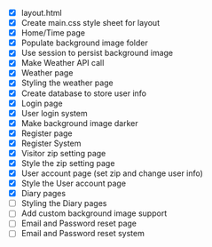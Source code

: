 - [x] layout.html
- [x] Create main.css style sheet for layout
- [x] Home/Time page
- [x] Populate background image folder
- [x] Use session to persist background image
- [x] Make Weather API call
- [x] Weather page
- [x] Styling the weather page
- [x] Create database to store user info
- [x] Login page
- [x] User login system
- [x] Make background image darker
- [x] Register page
- [x] Register System
- [x] Visitor zip setting page
- [x] Style the zip setting page
- [x] User account page (set zip and change user info)
- [x] Style the User account page
- [x] Diary pages
- [ ] Styling the Diary pages
- [ ] Add custom background image support
- [ ] Email and Password reset page
- [ ] Email and Password reset system